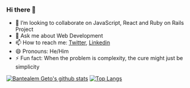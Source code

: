 ### Hi there 👋

- 👯 I’m looking to collaborate on JavaScript, React and Ruby on Rails Project
- 💬 Ask me about Web Development
- 📫 How to reach me: [Twitter](https://twitter.com/bantealemg), [Linkedin](https://www.linkedin.com/in/bantealem/)
- 😄 Pronouns: He/Him
- ⚡ Fun fact: When the problem is complexity, the cure might just be simplicity

<!--
**/Bantealem** is a ✨ _special_ ✨ repository because its `README.md` (this file) appears on your GitHub profile.

- 🤔 I’m looking for help with ...
-->

[![Bantealem Geto's github stats](https://github-readme-stats.vercel.app/api?username=acushlakoncept&show_icons=true&theme=radical)](https://github.com/Bantealem/github-readme-stats)  [![Top Langs](https://github-readme-stats.vercel.app/api/top-langs/?username=acushlakoncept&show_icons=true&theme=radical&layout=compact)](https://github.com/Bantealem/github-readme-stats)

